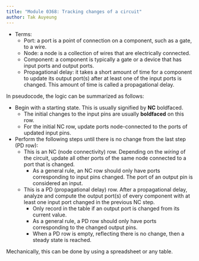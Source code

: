 ```yaml
---
title: "Module 0368: Tracking changes of a circuit"
author: Tak Auyeung
---
```


* Terms:
  * Port: a port is a point of connection on a component, such as a gate, to a wire.
  * Node: a node is a collection of wires that are electrically connected.
  * Component: a component is typically a gate or a device that has input ports and output ports.
  * Propagational delay: it takes a short amount of time for a component to update its output port(s) after at least one of the input ports is changed. This amount of time is called a propagational delay.

In pseudocode, the logic can be summarized as follows:

* Begin with a starting state. This is usually signified by **NC** boldfaced.
  * The initial changes to the input pins are usually **boldfaced** on this row.
  * For the initial NC row, update ports node-connected to the ports of updated input pins.
* Perform the following steps until there is no change from the last step (PD row):
  * This is an NC (node connectivity) row. Depending on the *wiring* of the circuit, update all other ports of the same node connected to a port that is changed.
    * As a general rule, an NC row should only have ports corresponding to input pins changed. The port of an output pin is considered an input.
  * This is a PD (propagational delay) row. After a propagational delay, analyze and compute the output port(s) of every component with at least one input port changed in the previous NC step.
    * Only record in the table if an output port is changed from its current value.
    * As a general rule, a PD row should only have ports corresponding to the changed output pins.
    * When a PD row is empty, reflecting there is no change, then a steady state is reached.

Mechanically, this can be done by using a spreadsheet or any table.
